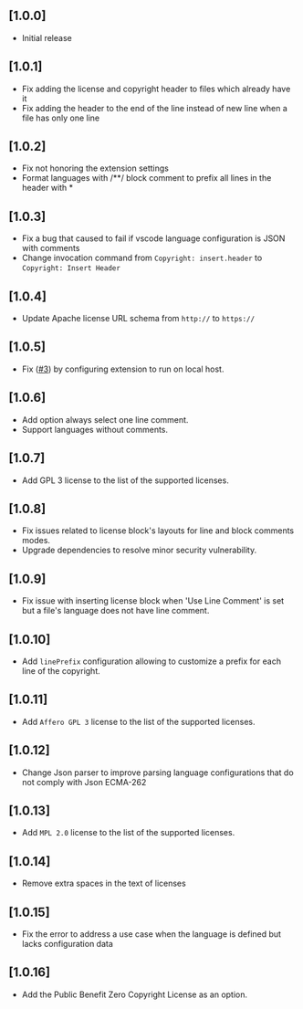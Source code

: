 ## [1.0.0]

- Initial release

## [1.0.1]

- Fix adding the license and copyright header to files which already have it
- Fix adding the header to the end of the line instead of new line when a file has only one line

## [1.0.2]

- Fix not honoring the extension settings
- Format languages with /**/ block comment to prefix all lines in the header with *

## [1.0.3]

- Fix a bug that caused to fail if vscode language configuration is JSON with comments
- Change invocation command from `Copyright: insert.header` to `Copyright: Insert Header`

## [1.0.4]

- Update Apache license URL schema from `http://` to `https://`

## [1.0.5]

- Fix ([#3](https://github.com/minherz/copyright-inserter/issues/3)) by configuring extension to run on local host.

## [1.0.6]

- Add option always select one line comment.
- Support languages without comments.

## [1.0.7]

- Add GPL 3 license to the list of the supported licenses.

## [1.0.8]

- Fix issues related to license block's layouts for line and block comments modes.
- Upgrade dependencies to resolve minor security vulnerability.

## [1.0.9]
- Fix issue with inserting license block when 'Use Line Comment' is set but a file's language does not have line comment.

## [1.0.10]
- Add `linePrefix` configuration allowing to customize a prefix for each line of the copyright.

## [1.0.11]
- Add `Affero GPL 3` license to the list of the supported licenses. 

## [1.0.12]
- Change Json parser to improve parsing language configurations that do not comply with Json ECMA-262

## [1.0.13]
- Add `MPL 2.0` license to the list of the supported licenses. 

## [1.0.14]
- Remove extra spaces in the text of licenses

## [1.0.15]
- Fix the error to address a use case when the language is defined but lacks configuration data

## [1.0.16]
- Add the Public Benefit Zero Copyright License as an option.
